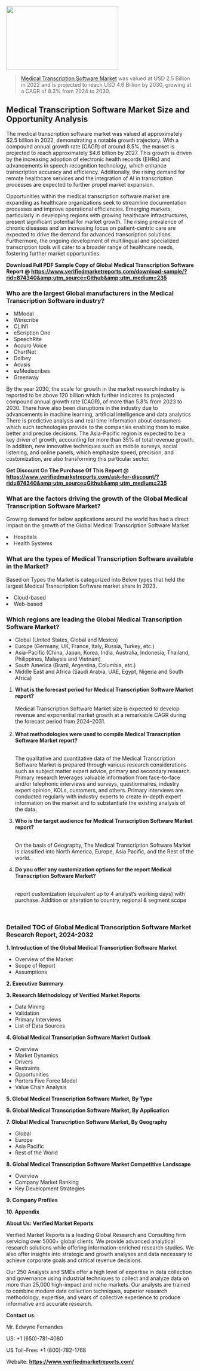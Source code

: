 <img src="https://ffe5etoiles.com/wp-content/uploads/2024/12/MST1-300x171.png" alt="" width="300" height="171" class="alignnone size-medium wp-image-20088" /><blockquote><p><p><a href="https://www.verifiedmarketreports.com/download-sample/?rid=874340&utm_source=Github&utm_medium=235" target="_blank">Medical Transcription Software Market</a> was valued at USD 2.5 Billion in 2022 and is projected to reach USD 4.6 Billion by 2030, growing at a CAGR of 8.3% from 2024 to 2030.</p></blockquote><p><h2>Medical Transcription Software Market Size and Opportunity Analysis</h2> <p>The medical transcription software market was valued at approximately $2.5 billion in 2022, demonstrating a notable growth trajectory. With a compound annual growth rate (CAGR) of around 8.5%, the market is projected to reach approximately $4.6 billion by 2027. This growth is driven by the increasing adoption of electronic health records (EHRs) and advancements in speech recognition technology, which enhance transcription accuracy and efficiency. Additionally, the rising demand for remote healthcare services and the integration of AI in transcription processes are expected to further propel market expansion.</p> <p>Opportunities within the medical transcription software market are expanding as healthcare organizations seek to streamline documentation processes and improve operational efficiencies. Emerging markets, particularly in developing regions with growing healthcare infrastructures, present significant potential for market growth. The rising prevalence of chronic diseases and an increasing focus on patient-centric care are expected to drive the demand for advanced transcription solutions. Furthermore, the ongoing development of multilingual and specialized transcription tools will cater to a broader range of healthcare needs, fostering further market opportunities.</p> </p><p class=""><strong>Download Full PDF Sample Copy of Global Medical Transcription Software Report @ <a href="https://www.verifiedmarketreports.com/download-sample/?rid=874340&amp;utm_source=Github&amp;utm_medium=235" target="_blank">https://www.verifiedmarketreports.com/download-sample/?rid=874340&amp;utm_source=Github&amp;utm_medium=235</a></strong></p><h3 id="" class="">Who are the largest Global manufacturers in the Medical Transcription Software industry?</h3><p><li>MModal</li><li> Winscribe</li><li> CLIN1</li><li> eScription One</li><li> SpeechRite</li><li> Accuro Voice</li><li> ChartNet</li><li> Dolbey</li><li> Acusis</li><li> ezMediscribes</li><li> Greenway</li></p><div class=""><div class="" dir="" data-message-author-role="" data-message-id="" data-message-model-slug=""><div class=""><div class=""><div class=""><div class="" dir="" data-message-author-role="" data-message-id="" data-message-model-slug=""><div class=""><div class=""><p>By the year 2030, the scale for growth in the market research industry is reported to be above 120 billion which further indicates its projected compound annual growth rate (CAGR), of more than 5.8% from 2023 to 2030. There have also been disruptions in the industry due to advancements in machine learning, artificial intelligence and data analytics There is predictive analysis and real time information about consumers which such technologies provide to the companies enabling them to make better and precise decisions. The Asia-Pacific region is expected to be a key driver of growth, accounting for more than 35% of total revenue growth. In addition, new innovative techniques such as mobile surveys, social listening, and online panels, which emphasize speed, precision, and customization, are also transforming this particular sector.</p><p><strong>Get Discount On The Purchase Of This Report @&nbsp; <a href="https://www.verifiedmarketreports.com/ask-for-discount/?rid=874340&amp;utm_source=Github&amp;utm_medium=235" target="_blank">https://www.verifiedmarketreports.com/ask-for-discount/?rid=874340&amp;utm_source=Github&amp;utm_medium=235</a></strong></p></div></div></div></div></div></div></div></div><h3 id="" class="">What are the factors driving the growth of the Global Medical Transcription Software Market?</h3><p id="" class="">Growing demand for below applications around the world has had a direct impact on the growth of the Global Medical Transcription Software Market</p><p id="" class=""><li>Hospitals</li><li> Health Systems</li></p><h3 id="" class="">What are the types of Medical Transcription Software available in the Market?</h3><p id="" class="">Based on Types the Market is categorized into Below types that held the largest Medical Transcription Software market share In 2023.</p><p id="" class=""><li>Cloud-based</li><li> Web-based</li></p><h3 id="" class="">Which regions are leading the Global Medical Transcription Software Market?</h3><ul><li>Global (United States, Global and Mexico)</li><li>Europe (Germany, UK, France, Italy, Russia, Turkey, etc.)</li><li>Asia-Pacific (China, Japan, Korea, India, Australia, Indonesia, Thailand, Philippines, Malaysia and Vietnam)</li><li>South America (Brazil, Argentina, Columbia, etc.)</li><li>Middle East and Africa (Saudi Arabia, UAE, Egypt, Nigeria and South Africa)</li></ul><p><ol><li><strong>What is the forecast period for Medical Transcription Software Market report?<br /></strong><br /><span data-sheets-root="1" data-sheets-value="{&quot;1&quot;:2,&quot;2&quot;:&quot;XXXX size is expected to develop revenue and exponential market growth at a remarkable CAGR during the forecast period from 2024&ndash;2030.&quot;}" data-sheets-userformat="{&quot;2&quot;:12674,&quot;4&quot;:{&quot;1&quot;:2,&quot;2&quot;:16776960},&quot;10&quot;:2,&quot;11&quot;:0,&quot;15&quot;:&quot;Arial&quot;,&quot;16&quot;:12}">Medical Transcription Software Market size is expected to develop revenue and exponential market growth at a remarkable CAGR during the forecast period from 2024&ndash;2031.</span><br /><br /></li><li><strong>What methodologies were used to compile Medical Transcription Software Market report?<br /><br /></strong><p>The qualitative and quantitative data of the&nbsp;Medical Transcription Software Market is prepared through various research considerations such as subject matter expert advice, primary and secondary research. Primary research leverages valuable information from face-to-face and/or telephonic interviews and surveys, questionnaires, industry expert opinion, KOLs, customers, and others. Primary interviews are conducted regularly with industry experts to create in-depth expert information on the market and to substantiate the existing analysis of the data.&nbsp;</p></li><li><strong>Who is the target audience for Medical Transcription Software Market report?<br /><br /></strong><p>On the basis of Geography, The&nbsp;Medical Transcription Software Market is classified into North America, Europe, Asia Pacific, and the Rest of the world.</p></li><li><strong>Do you offer any customization options for the report Medical Transcription Software Market?<br /><br /></strong><p>report customization (equivalent up to 4 analyst&rsquo;s working days) with purchase. Addition or alteration to country, regional &amp; segment scope</p><p>&nbsp;</p></li></ol></p><h3 id="" class="">Detailed TOC of Global Medical Transcription Software Market Research Report, 2024-2032</h3><p id="" class=""><strong>1. Introduction of the Global Medical Transcription Software Market</strong></p><ul><li>Overview of the Market</li><li>Scope of Report</li><li>Assumptions</li></ul><p id="" class=""><strong>2. Executive Summary</strong></p><p id="" class=""><strong>3. Research Methodology of&nbsp;Verified Market Reports</strong></p><ul><li>Data Mining</li><li>Validation</li><li>Primary Interviews</li><li>List of Data Sources</li></ul><p id="" class=""><strong>4. Global Medical Transcription Software Market Outlook</strong></p><ul><li>Overview</li><li>Market Dynamics</li><li>Drivers</li><li>Restraints</li><li>Opportunities</li><li>Porters Five Force Model</li><li>Value Chain Analysis</li></ul><p id="" class=""><strong>5. Global Medical Transcription Software Market, By&nbsp;Type</strong></p><p id="" class=""><strong>6. Global Medical Transcription Software Market, By Application</strong></p><p id="" class=""><strong>7. Global Medical Transcription Software Market, By Geography</strong></p><ul><li>Global</li><li>Europe</li><li>Asia Pacific</li><li>Rest of the World</li></ul><p id="" class=""><strong>8. Global Medical Transcription Software Market Competitive Landscape</strong></p><ul><li>Overview</li><li>Company Market Ranking</li><li>Key Development Strategies</li></ul><p id="" class=""><strong>9. Company Profiles</strong></p><p id="" class=""><strong>10. Appendix</strong></p><p id="" class=""><strong>About Us: Verified Market Reports</strong></p><p id="" class="">Verified Market Reports is a leading Global Research and Consulting firm servicing over 5000+ global clients. We provide advanced analytical research solutions while offering information-enriched research studies. We also offer insights into strategic and growth analyses and data necessary to achieve corporate goals and critical revenue decisions.</p><p id="" class="">Our 250 Analysts and SMEs offer a high level of expertise in data collection and governance using industrial techniques to collect and analyze data on more than 25,000 high-impact and niche markets. Our analysts are trained to combine modern data collection techniques, superior research methodology, expertise, and years of collective experience to produce informative and accurate research.</p><p id="" class=""><strong>Contact us:</strong></p><p id="" class="">Mr. Edwyne Fernandes</p><p id="" class="">US: +1 (650)-781-4080</p><p id="" class="">US Toll-Free: +1 (800)-782-1768</p><p id="" class="">Website: <a target="" data-test-app-aware-link=""><strong>https://www.verifiedmarketreports.com/</strong></a></p>
